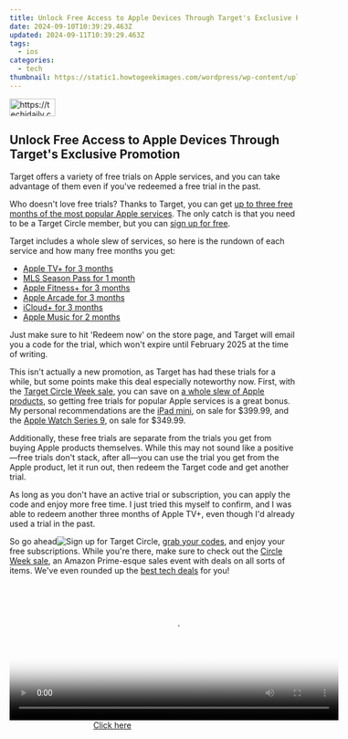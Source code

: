 ```yaml
---
title: Unlock Free Access to Apple Devices Through Target's Exclusive Promotion
date: 2024-09-10T10:39:29.463Z
updated: 2024-09-11T10:39:29.463Z
tags:
  - ios
categories:
  - tech
thumbnail: https://static1.howtogeekimages.com/wordpress/wp-content/uploads/2024/04/53212310177_51b1180108_o.jpg
---
```






<!-- affiliate ads begin -->
<a href="https://25home.pxf.io/c/5597632/2123465/16836" target="_top" id="2123465">
  <img src="//a.impactradius-go.com/display-ad/16836-2123465" border="0" alt="https://techidaily.com" width="80" height="31"/>
</a>
<img height="0" width="0" src="https://25home.pxf.io/i/5597632/2123465/16836" style="position:absolute;visibility:hidden;" border="0" />
<!-- affiliate ads end -->




## Unlock Free Access to Apple Devices Through Target's Exclusive Promotion

Target offers a variety of free trials on Apple services, and you can take advantage of them even if you've redeemed a free trial in the past.

 Who doesn't love free trials? Thanks to Target, you can get [up to three free months of the most popular Apple services](https://shop-links.co/link/?exclusive=1&publisher_slug=itechdaily19598&url=https%3A%2F%2Fwww.target.com%2Fc%2Ftarget-and-apple-services%2F-%2FN-upiav). The only catch is that you need to be a Target Circle member, but you can [sign up for free](https://shop-links.co/link/?exclusive=1&publisher_slug=itechdaily19598&url=https%3A%2F%2Fwww.target.com%2Fl%2Ftarget-circle%2F-%2FN-pzno9).

 Target includes a whole slew of services, so here is the rundown of each service and how many free months you get:

* [Apple TV+ for 3 months](https://shop-links.co/link/?exclusive=1&publisher_slug=itechdaily19598&url=https%3A%2F%2Fwww.target.com%2Fcircle%2Fpartners%2F3002)
* [MLS Season Pass for 1 month](https://shop-links.co/link/?exclusive=1&publisher_slug=itechdaily19598&url=https%3A%2F%2Fwww.target.com%2Fcircle%2Fpartners%2F3006)
* [Apple Fitness+ for 3 months](https://shop-links.co/link/?exclusive=1&publisher_slug=itechdaily19598&url=https%3A%2F%2Fwww.target.com%2Fcircle%2Fpartners%2F3004)
* [Apple Arcade for 3 months](https://shop-links.co/link/?exclusive=1&publisher_slug=itechdaily19598&url=https%3A%2F%2Fwww.target.com%2Fcircle%2Fpartners%2F3000)
* [iCloud+ for 3 months](https://shop-links.co/link/?exclusive=1&publisher_slug=itechdaily19598&url=https%3A%2F%2Fwww.target.com%2Fcircle%2Fpartners%2F3003)
* [Apple Music for 2 months](https://shop-links.co/link/?exclusive=1&publisher_slug=itechdaily19598&url=https%3A%2F%2Fwww.target.com%2Fcircle%2Fpartners%2F3001)

 Just make sure to hit 'Redeem now' on the store page, and Target will email you a code for the trial, which won't expire until February 2025 at the time of writing.

 This isn't actually a new promotion, as Target has had these trials for a while, but some points make this deal especially noteworthy now. First, with the [Target Circle Week sale](https://facebook-video-footage.techidaily.com/new-the-vloggers-guide-to-choosing-camgear-the-top-9-innovations/), you can save on [a whole slew of Apple products](https://shop-links.co/link/?exclusive=1&publisher_slug=itechdaily19598&url=https%3A%2F%2Fwww.target.com%2Fc%2Felectronics-deals%2F-%2FN-556x9Z5y3ejZpb345%3Ftype%3Dproducts), so getting free trials for popular Apple services is a great bonus. My personal recommendations are the [iPad mini](https://shop-links.co/link/?exclusive=1&publisher_slug=itechdaily19598&url=https%3A%2F%2Fwww.target.com%2Fp%2Fapple-ipad-mini-wi-fi-2021-6th-generation%2F-%2FA-84619867%3Fpreselect%3D77615852%23lnk%3Dsametab), on sale for $399.99, and the [Apple Watch Series 9](https://shop-links.co/link/?exclusive=1&publisher_slug=itechdaily19598&url=https%3A%2F%2Fwww.target.com%2Fp%2Fapple-watch-series-9-gps-aluminum-case-with-sport-band%2F-%2FA-89957956%3Fpreselect%3D85966245%23lnk%3Dsametab), on sale for $349.99.

 Additionally, these free trials are separate from the trials you get from buying Apple products themselves. While this may not sound like a positive—free trials don't stack, after all—you can use the trial you get from the Apple product, let it run out, then redeem the Target code and get another trial.

 As long as you don't have an active trial or subscription, you can apply the code and enjoy more free time. I just tried this myself to confirm, and I was able to redeem another three months of Apple TV+, even though I'd already used a trial in the past.

 So go ahead![Sign up for Target Circle](https://shop-links.co/link/?exclusive=1&publisher_slug=itechdaily19598&url=https%3A%2F%2Fwww.target.com%2Fl%2Ftarget-circle%2F-%2FN-pzno9), [grab your codes](https://shop-links.co/link/?exclusive=1&publisher_slug=itechdaily19598&url=https%3A%2F%2Fwww.target.com%2Fc%2Ftarget-and-apple-services%2F-%2FN-upiav), and enjoy your free subscriptions. While you're there, make sure to check out the [Circle Week sale](https://shop-links.co/link/?exclusive=1&publisher_slug=itechdaily19598&url=https%3A%2F%2Fwww.target.com%2Fl%2Ftarget-circle-week%2F-%2FN-7196o), an Amazon Prime-esque sales event with deals on all sorts of items. We've even rounded up the [best tech deals](https://facebook-video-footage.techidaily.com/new-the-vloggers-guide-to-choosing-camgear-the-top-9-innovations/) for you!





<!-- affiliate ads begin -->
<span id="1982462">
					<video width="576" height="240" style="cursor:pointer"
           poster="//a.impactradius-go.com/display-clicktoplayimage/1982462.png"
           onclick="if(!this.playClicked){this.play();this.setAttribute('controls',true);this.playClicked=true;}">
	   <source src="//a.impactradius-go.com/display-ad/22993-1982462">
	   <img src="//a.impactradius-go.com/display-clicktoplayimage/1982462.png" style="border: none; height: 100%; width: 100%; object-fit: contain">
	</video>
	<div style="width:360px;text-align:center"><a href="javascript:window.open(decodeURIComponent('https%3A%2F%2Fhomestyler.sjv.io%2Fc%2F5597632%2F1982462%2F22993'), '_blank');void(0);">Click here</a></div>
</span>
<img height="0" width="0" src="https://imp.pxf.io/i/5597632/1982462/22993" style="position:absolute;visibility:hidden;" border="0" />
<!-- affiliate ads end -->




<ins class="adsbygoogle"
     style="display:block"
     data-ad-format="autorelaxed"
     data-ad-client="ca-pub-7571918770474297"
     data-ad-slot="1223367746"></ins>



<ins class="adsbygoogle"
     style="display:block"
     data-ad-client="ca-pub-7571918770474297"
     data-ad-slot="8358498916"
     data-ad-format="auto"
     data-full-width-responsive="true"></ins>











